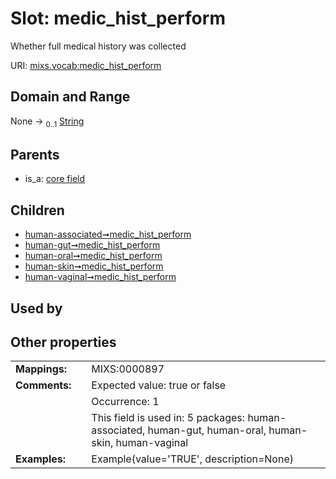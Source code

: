 
# Slot: medic_hist_perform


Whether full medical history was collected

URI: [mixs.vocab:medic_hist_perform](https://w3id.org/mixs/vocab/medic_hist_perform)


## Domain and Range

None &#8594;  <sub>0..1</sub> [String](types/String.md)

## Parents

 *  is_a: [core field](core_field.md)

## Children

 *  [human-associated➞medic_hist_perform](human_associated_medic_hist_perform.md)
 *  [human-gut➞medic_hist_perform](human_gut_medic_hist_perform.md)
 *  [human-oral➞medic_hist_perform](human_oral_medic_hist_perform.md)
 *  [human-skin➞medic_hist_perform](human_skin_medic_hist_perform.md)
 *  [human-vaginal➞medic_hist_perform](human_vaginal_medic_hist_perform.md)

## Used by


## Other properties

|  |  |  |
| --- | --- | --- |
| **Mappings:** | | MIXS:0000897 |
| **Comments:** | | Expected value: true or false |
|  | | Occurrence: 1 |
|  | | This field is used in: 5 packages: human-associated, human-gut, human-oral, human-skin, human-vaginal |
| **Examples:** | | Example(value='TRUE', description=None) |

